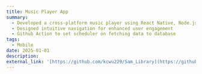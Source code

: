 ```yaml
---
title: Music Player App
summary: 
  - Developed a cross-platform music player using React Native, Node.js, and MongoDB
  - Designed intuitive navigation for enhanced user engagement
  - Github Action to set scheduler on fetching data to database
tags:
  - Mobile
date: 2025-01-01
description:
external_link: '[https://github.com/kcwu229/Sam_Library](https://github.com/kcwu229/musicPlayer)'
---
```

